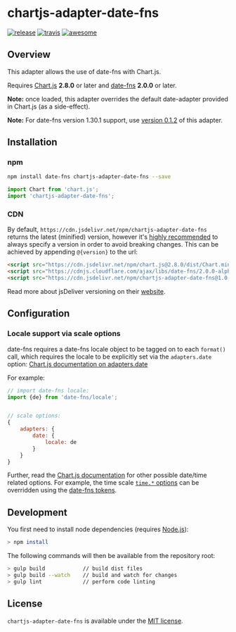 # chartjs-adapter-date-fns

[![release](https://img.shields.io/github/release/chartjs/chartjs-adapter-date-fns.svg?style=flat-square)](https://github.com/chartjs/chartjs-adapter-date-fns/releases/latest) [![travis](https://img.shields.io/travis/chartjs/chartjs-adapter-date-fns.svg?style=flat-square&maxAge=60)](https://travis-ci.org/chartjs/chartjs-adapter-date-fns) [![awesome](https://awesome.re/badge-flat2.svg)](https://github.com/chartjs/awesome)

## Overview

This adapter allows the use of date-fns with Chart.js.

Requires [Chart.js](https://github.com/chartjs/Chart.js/releases) **2.8.0** or later and [date-fns](https://date-fns.org/) **2.0.0** or later.

**Note:** once loaded, this adapter overrides the default date-adapter provided in Chart.js (as a side-effect).

**Note:** For date-fns version 1.30.1 support, use [version 0.1.2](https://github.com/chartjs/chartjs-adapter-date-fns/releases/tag/v0.1.2) of this adapter.

## Installation

### npm

```bash
npm install date-fns chartjs-adapter-date-fns --save
```

```javascript
import Chart from 'chart.js';
import 'chartjs-adapter-date-fns';
```

### CDN

By default, `https://cdn.jsdelivr.net/npm/chartjs-adapter-date-fns` returns the latest (minified) version, however it's [highly recommended](https://www.jsdelivr.com/features) to always specify a version in order to avoid breaking changes. This can be achieved by appending `@{version}` to the url:

```html
<script src="https://cdn.jsdelivr.net/npm/chart.js@2.8.0/dist/Chart.min.js"></script>
<script src="https://cdnjs.cloudflare.com/ajax/libs/date-fns/2.0.0-alpha0/date_fns.min.js"></script>
<script src="https://cdn.jsdelivr.net/npm/chartjs-adapter-date-fns@1.0.0"></script>
```

Read more about jsDeliver versioning on their [website](http://www.jsdelivr.com/).

## Configuration

### Locale support via scale options

date-fns requires a date-fns locale object to be tagged on to each `format()` call, which requires the locale to be explicitly set via the `adapters.date` option: [Chart.js documentation on adapters.date](https://www.chartjs.org/docs/latest/axes/cartesian/time.html?h=adapter)

For example:
```javascript
// import date-fns locale:
import {de} from 'date-fns/locale';


// scale options:
{
    adapters: {
        date: {
            locale: de
        }
    }
}
```

Further, read the [Chart.js documentation](https://www.chartjs.org/docs/latest) for other possible date/time related options. For example, the time scale [`time.*` options](https://www.chartjs.org/docs/latest/axes/cartesian/time.html#configuration-options) can be overridden using the [date-fns tokens](https://date-fns.org/docs/format).

## Development

You first need to install node dependencies (requires [Node.js](https://nodejs.org/)):

```bash
> npm install
```

The following commands will then be available from the repository root:

```bash
> gulp build            // build dist files
> gulp build --watch    // build and watch for changes
> gulp lint             // perform code linting
```

## License

`chartjs-adapter-date-fns` is available under the [MIT license](LICENSE.md).
